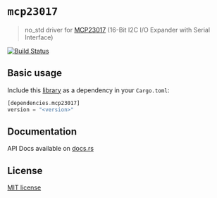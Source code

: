 # `mcp23017`

> no_std driver for [MCP23017](http://ww1.microchip.com/downloads/en/DeviceDoc/20001952C.pdf) (16-Bit I2C I/O Expander with Serial Interface)

[![Build Status](https://travis-ci.org/lucazulian/mcp23017.svg?branch=master)](https://travis-ci.org/lucazulian/mcp23017)

## Basic usage

Include this [library](https://crates.io/crates/mcp23017) as a dependency in your `Cargo.toml`:

```rust
[dependencies.mcp23017]
version = "<version>"
```

## Documentation

API Docs available on [docs.rs](https://docs.rs/mcp23017/0.1.0/mcp23017/)

## License

[MIT license](http://opensource.org/licenses/MIT)

